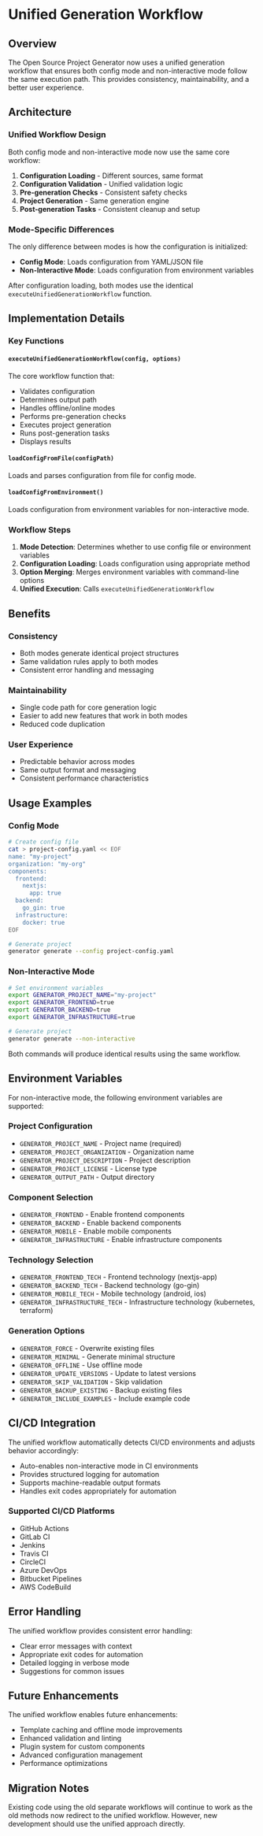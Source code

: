 # Unified Generation Workflow

## Overview

The Open Source Project Generator now uses a unified generation workflow that ensures both config mode and non-interactive mode follow the same execution path. This provides consistency, maintainability, and a better user experience.

## Architecture

### Unified Workflow Design

Both config mode and non-interactive mode now use the same core workflow:

1. **Configuration Loading** - Different sources, same format
2. **Configuration Validation** - Unified validation logic
3. **Pre-generation Checks** - Consistent safety checks
4. **Project Generation** - Same generation engine
5. **Post-generation Tasks** - Consistent cleanup and setup

### Mode-Specific Differences

The only difference between modes is how the configuration is initialized:

- **Config Mode**: Loads configuration from YAML/JSON file
- **Non-Interactive Mode**: Loads configuration from environment variables

After configuration loading, both modes use the identical `executeUnifiedGenerationWorkflow` function.

## Implementation Details

### Key Functions

#### `executeUnifiedGenerationWorkflow(config, options)`
The core workflow function that:
- Validates configuration
- Determines output path
- Handles offline/online modes
- Performs pre-generation checks
- Executes project generation
- Runs post-generation tasks
- Displays results

#### `loadConfigFromFile(configPath)`
Loads and parses configuration from file for config mode.

#### `loadConfigFromEnvironment()`
Loads configuration from environment variables for non-interactive mode.

### Workflow Steps

1. **Mode Detection**: Determines whether to use config file or environment variables
2. **Configuration Loading**: Loads configuration using appropriate method
3. **Option Merging**: Merges environment variables with command-line options
4. **Unified Execution**: Calls `executeUnifiedGenerationWorkflow`

## Benefits

### Consistency
- Both modes generate identical project structures
- Same validation rules apply to both modes
- Consistent error handling and messaging

### Maintainability
- Single code path for core generation logic
- Easier to add new features that work in both modes
- Reduced code duplication

### User Experience
- Predictable behavior across modes
- Same output format and messaging
- Consistent performance characteristics

## Usage Examples

### Config Mode
```bash
# Create config file
cat > project-config.yaml << EOF
name: "my-project"
organization: "my-org"
components:
  frontend:
    nextjs:
      app: true
  backend:
    go_gin: true
  infrastructure:
    docker: true
EOF

# Generate project
generator generate --config project-config.yaml
```

### Non-Interactive Mode
```bash
# Set environment variables
export GENERATOR_PROJECT_NAME="my-project"
export GENERATOR_FRONTEND=true
export GENERATOR_BACKEND=true
export GENERATOR_INFRASTRUCTURE=true

# Generate project
generator generate --non-interactive
```

Both commands will produce identical results using the same workflow.

## Environment Variables

For non-interactive mode, the following environment variables are supported:

### Project Configuration
- `GENERATOR_PROJECT_NAME` - Project name (required)
- `GENERATOR_PROJECT_ORGANIZATION` - Organization name
- `GENERATOR_PROJECT_DESCRIPTION` - Project description
- `GENERATOR_PROJECT_LICENSE` - License type
- `GENERATOR_OUTPUT_PATH` - Output directory

### Component Selection
- `GENERATOR_FRONTEND` - Enable frontend components
- `GENERATOR_BACKEND` - Enable backend components
- `GENERATOR_MOBILE` - Enable mobile components
- `GENERATOR_INFRASTRUCTURE` - Enable infrastructure components

### Technology Selection
- `GENERATOR_FRONTEND_TECH` - Frontend technology (nextjs-app)
- `GENERATOR_BACKEND_TECH` - Backend technology (go-gin)
- `GENERATOR_MOBILE_TECH` - Mobile technology (android, ios)
- `GENERATOR_INFRASTRUCTURE_TECH` - Infrastructure technology (kubernetes, terraform)

### Generation Options
- `GENERATOR_FORCE` - Overwrite existing files
- `GENERATOR_MINIMAL` - Generate minimal structure
- `GENERATOR_OFFLINE` - Use offline mode
- `GENERATOR_UPDATE_VERSIONS` - Update to latest versions
- `GENERATOR_SKIP_VALIDATION` - Skip validation
- `GENERATOR_BACKUP_EXISTING` - Backup existing files
- `GENERATOR_INCLUDE_EXAMPLES` - Include example code

## CI/CD Integration

The unified workflow automatically detects CI/CD environments and adjusts behavior accordingly:

- Auto-enables non-interactive mode in CI environments
- Provides structured logging for automation
- Supports machine-readable output formats
- Handles exit codes appropriately for automation

### Supported CI/CD Platforms
- GitHub Actions
- GitLab CI
- Jenkins
- Travis CI
- CircleCI
- Azure DevOps
- Bitbucket Pipelines
- AWS CodeBuild

## Error Handling

The unified workflow provides consistent error handling:

- Clear error messages with context
- Appropriate exit codes for automation
- Detailed logging in verbose mode
- Suggestions for common issues

## Future Enhancements

The unified workflow enables future enhancements:

- Template caching and offline mode improvements
- Enhanced validation and linting
- Plugin system for custom components
- Advanced configuration management
- Performance optimizations

## Migration Notes

Existing code using the old separate workflows will continue to work as the old methods now redirect to the unified workflow. However, new development should use the unified approach directly.